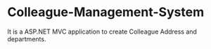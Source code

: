 # Colleague-Management-System
It is a ASP.NET MVC application to create Colleague Address and departments.
